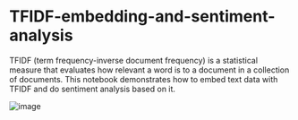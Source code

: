 # TFIDF-embedding-and-sentiment-analysis
TFIDF (term frequency-inverse document frequency) is a statistical measure that evaluates how relevant a word is to a document in a collection of documents. This notebook demonstrates how to embed text data with TFIDF and do sentiment analysis based on it.

![image](https://github.com/hanfei1986/TFIDF-embedding-and-sentiment-analysis/assets/59255164/721d9234-d146-43a9-9e42-915b9c454ead)
